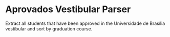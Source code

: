 # Aprovados Vestibular Parser
Extract all students that have been approved in the Universidade de Brasília vestibular and sort by graduation course.
